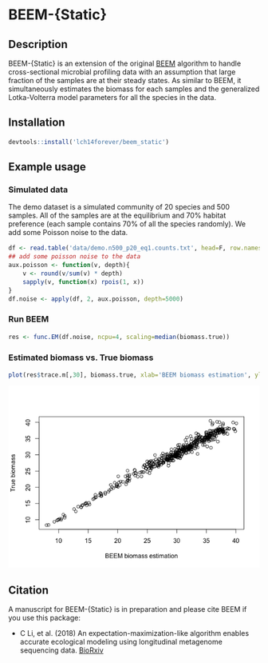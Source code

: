 # BEEM-{Static}

## Description

BEEM-{Static} is an extension of the original [BEEM](https://github.com/lch14forever/BEEM) algorithm to handle cross-sectional microbial profiling data with an assumption that large fraction of the samples are at their steady states. As similar to BEEM, it simultaneously estimates the biomass for each samples and the generalized Lotka-Volterra model parameters for all the species in the data.

## Installation

```r
devtools::install('lch14forever/beem_static')
```

## Example usage

### Simulated data

The demo dataset is a simulated community of 20 species and 500 samples. All of the samples are at the equilibrium and 70% habitat preference (each sample contains 70% of all the species randomly). We add some Poisson noise to the data.

```r
df <- read.table('data/demo.n500_p20_eq1.counts.txt', head=F, row.names=1, sep='\t')
## add some poisson noise to the data
aux.poisson <- function(v, depth){
    v <- round(v/sum(v) * depth)
    sapply(v, function(x) rpois(1, x))
}
df.noise <- apply(df, 2, aux.poisson, depth=5000)
```

### Run BEEM

```r
res <- func.EM(df.noise, ncpu=4, scaling=median(biomass.true))
```

### Estimated biomass vs. True biomass

```r
plot(res$trace.m[,30], biomass.true, xlab='BEEM biomass estimation', ylab='True biomass')
```
![](vignettes/biomass_compare.png)


## Citation

A manuscript for BEEM-{Static} is in preparation and please cite BEEM if you use this package:

 - C Li, et al. (2018) An expectation-maximization-like algorithm enables accurate ecological modeling using longitudinal metagenome sequencing data. [BioRxiv](https://www.biorxiv.org/content/early/2018/07/17/288803)
